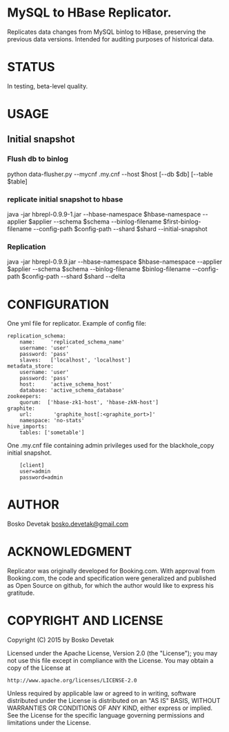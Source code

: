 # MySQL to HBase Replicator.
Replicates data changes from MySQL binlog to HBase, preserving the previous data versions. Intended
for auditing purposes of historical data.

# STATUS
In testing, beta-level quality.

# USAGE

## Initial snapshot

### Flush db to binlog
python data-flusher.py --mycnf .my.cnf --host $host [--db $db] [--table $table]

### replicate initial snapshot to hbase
java -jar hbrepl-0.9.9-1.jar --hbase-namespace $hbase-namespace --applier $applier --schema $schema --binlog-filename $first-binlog-filename --config-path $config-path --shard $shard --initial-snapshot

### Replication
java -jar hbrepl-0.9.9.jar --hbase-namespace $hbase-namespace --applier $applier --schema $schema --binlog-filename $binlog-filename --config-path $config-path --shard $shard --delta

# CONFIGURATION
One yml file for replicator. Example of config file:

    replication_schema:
        name:     'replicated_schema_name'
        username: 'user'
        password: 'pass'
        slaves:   ['localhost', 'localhost']
    metadata_store:
        username: 'user'
        password: 'pass'
        host:     'active_schema_host'
        database: 'active_schema_database'
    zookeepers:
        quorum:  ['hbase-zk1-host', 'hbase-zkN-host']
    graphite:
        url:       'graphite_host[:<graphite_port>]'
        namespace: 'no-stats'
    hive_imports:
        tables: ['sometable']

One .my.cnf file containing admin privileges used for the blackhole_copy initial snapshot.
````
    [client]
    user=admin
    password=admin
````

# AUTHOR
Bosko Devetak <bosko.devetak@gmail.com>

# ACKNOWLEDGMENT
Replicator was originally developed for Booking.com. With approval from Booking.com, the code and specification were generalized and published as Open Source on github, for which the author would like to express his gratitude.

# COPYRIGHT AND LICENSE
Copyright (C) 2015 by Bosko Devetak

Licensed under the Apache License, Version 2.0 (the "License");
you may not use this file except in compliance with the License.
You may obtain a copy of the License at

    http://www.apache.org/licenses/LICENSE-2.0

Unless required by applicable law or agreed to in writing, software
distributed under the License is distributed on an "AS IS" BASIS,
WITHOUT WARRANTIES OR CONDITIONS OF ANY KIND, either express or implied.
See the License for the specific language governing permissions and
limitations under the License.

